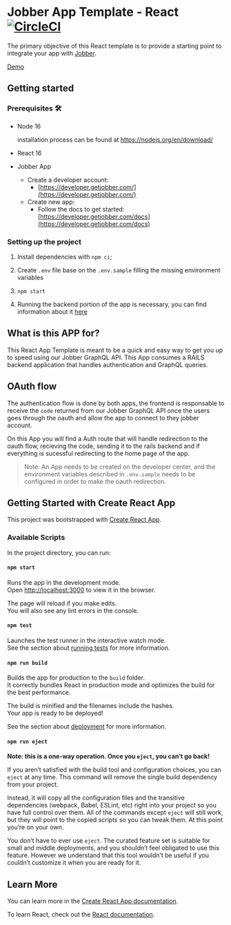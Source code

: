 # Jobber App Template - React [![CircleCI](https://circleci.com/gh/GetJobber/Jobber-AppTemplate-React/tree/main.svg?style=svg&circle-token=68b2dba51e167696045ec5768bbbcbe49e6c6b82)](https://circleci.com/gh/GetJobber/Jobber-AppTemplate-React/tree/main)
The primary objective of this React template is to provide a starting point to integrate your app with [Jobber](https://getjobber.com).

[Demo](https://jobber-app-template-react.herokuapp.com/)

## Getting started

### Prerequisites 🛠️
- Node 16
    
    installation process can be found at https://nodejs.org/en/download/

- React 16

- Jobber App
  - Create a developer account:
    - [https://developer.getjobber.com/](https://developer.getjobber.com/)
  - Create new app:
    - Follow the docs to get started: [https://developer.getjobber.com/docs](https://developer.getjobber.com/docs)

### Setting up the project

1. Install dependencies with `npm ci`;

2. Create `.env` file base on the `.env.sample` filling the missing environment variables

3. `npm start`

4. Running the backend portion of the app is necessary, you can find information about it [here](https://github.com/GetJobber/Jobber-AppTemplate-RailsAPI)
## What is this APP for?

This React App Template is meant to be a quick and easy way to get you
up to speed using our Jobber GraphQL API. This App consumes a RAILS backend application
that handles authentication and GraphQL queries.

## OAuth flow

The authentication flow is done by both apps, the frontend is responsable to receive the `code`
returned from our Jobber GraphQL API once the users goes through the oauth and allow the app to connect to 
they jobber account.

On this App you will find a Auth route that will handle redirection to the oauth flow, recieving the code, sending
it to the rails backend and if everything is sucessful redirecting to the home page of the app.

> Note: An App needs to be created on the developer center, and the environment variables described in `.env.sample` needs to be configured in order to make the oauth redirection.
## Getting Started with Create React App

This project was bootstrapped with [Create React App](https://github.com/facebook/create-react-app).

### Available Scripts

In the project directory, you can run:

#### `npm start`

Runs the app in the development mode.\
Open [http://localhost:3000](http://localhost:3000) to view it in the browser.

The page will reload if you make edits.\
You will also see any lint errors in the console.

#### `npm test`

Launches the test runner in the interactive watch mode.\
See the section about [running tests](https://facebook.github.io/create-react-app/docs/running-tests) for more information.

#### `npm run build`

Builds the app for production to the `build` folder.\
It correctly bundles React in production mode and optimizes the build for the best performance.

The build is minified and the filenames include the hashes.\
Your app is ready to be deployed!

See the section about [deployment](https://facebook.github.io/create-react-app/docs/deployment) for more information.

#### `npm run eject`

**Note: this is a one-way operation. Once you `eject`, you can’t go back!**

If you aren’t satisfied with the build tool and configuration choices, you can `eject` at any time. This command will remove the single build dependency from your project.

Instead, it will copy all the configuration files and the transitive dependencies (webpack, Babel, ESLint, etc) right into your project so you have full control over them. All of the commands except `eject` will still work, but they will point to the copied scripts so you can tweak them. At this point you’re on your own.

You don’t have to ever use `eject`. The curated feature set is suitable for small and middle deployments, and you shouldn’t feel obligated to use this feature. However we understand that this tool wouldn’t be useful if you couldn’t customize it when you are ready for it.

## Learn More

You can learn more in the [Create React App documentation](https://facebook.github.io/create-react-app/docs/getting-started).

To learn React, check out the [React documentation](https://reactjs.org/).
